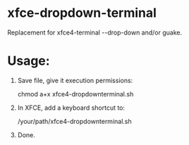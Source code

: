 # xfce-dropdown-terminal
Replacement for xfce4-terminal --drop-down and/or guake.

# Usage:
1.  Save file, give it execution permissions:

    chmod a+x xfce4-dropdownterminal.sh
2.  In XFCE, add a keyboard shortcut to: 

    /your/path/xfce4-dropdownterminal.sh
3.  Done.
